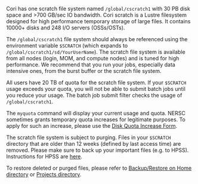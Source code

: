 Cori has one scratch file system named `/global/cscratch1` with 30 PB
disk space and >700 GB/sec IO bandwidth. Cori scratch is a Lustre
filesystem designed for high performance temporary storage of large
files. It contains 10000+ disks and 248 I/O servers (OSSs/OSTs).

The `/global/cscratch1` file system should always be referenced using
the environment variable `$SCRATCH` (which expands to 
`/global/cscratch1/sd/YourUserName`). The scratch file system is available
from all nodes (login, MOM, and compute nodes) and is tuned for high
performance. We recommend that you run your jobs, especially data
intensive ones, from the burst buffer or the scratch file system.  

All users have 20 TB of quota for the scratch file system. If your
`$SCRATCH` usage exceeds your quota, you will not be able to submit batch
jobs until you reduce your usage.  The batch job submit filter checks the
usage of `/global/cscratch1`.

The `myquota` command will display your current usage and quota. NERSC
sometimes grants temporary quota increases for legitimate purposes. To
apply for such an increase, please use the
[Disk Quota Increase Form](http://www.nersc.gov/users/storage-and-file-systems/file-systems/data-storage-quota-increase-request/).

The scratch file system is subject to purging. Files in your `$SCRATCH`
directory that are older than 12 weeks (defined by last access time) are
removed. Please make sure to back up your important files (e.g. to HPSS).
Instructions for HPSS are [here](https://docs.nersc.gov/filesystems/archive/).

To restore deleted or purged files, please refer to
[Backup/Restore on Home directory](https://docs.nersc.gov/filesystems/global-home/#backups)
or [Projects directory](https://docs.nersc.gov/filesystems/project/). 